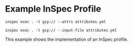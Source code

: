 # Example InSpec Profile

```
inspec exec . -t gcp:// --attrs attributes.yml
```
```
inspec exec . -t gcp:// --input-file attributes.yml
```


This example shows the implementation of an InSpec profile.

